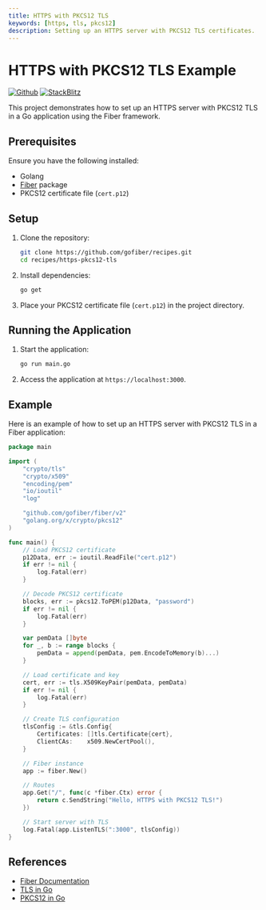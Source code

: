 ```yaml
---
title: HTTPS with PKCS12 TLS
keywords: [https, tls, pkcs12]
description: Setting up an HTTPS server with PKCS12 TLS certificates.
---
```


# HTTPS with PKCS12 TLS Example

[![Github](https://img.shields.io/static/v1?label=&message=Github&color=2ea44f&style=for-the-badge&logo=github)](https://github.com/gofiber/recipes/tree/master/https-pkcs12-tls) [![StackBlitz](https://img.shields.io/static/v1?label=&message=StackBlitz&color=2ea44f&style=for-the-badge&logo=StackBlitz)](https://stackblitz.com/github/gofiber/recipes/tree/master/https-pkcs12-tls)

This project demonstrates how to set up an HTTPS server with PKCS12 TLS in a Go application using the Fiber framework.

## Prerequisites

Ensure you have the following installed:

- Golang
- [Fiber](https://github.com/gofiber/fiber) package
- PKCS12 certificate file (`cert.p12`)

## Setup

1. Clone the repository:
    ```sh
    git clone https://github.com/gofiber/recipes.git
    cd recipes/https-pkcs12-tls
    ```

2. Install dependencies:
    ```sh
    go get
    ```

3. Place your PKCS12 certificate file (`cert.p12`) in the project directory.

## Running the Application

1. Start the application:
    ```sh
    go run main.go
    ```

2. Access the application at `https://localhost:3000`.

## Example

Here is an example of how to set up an HTTPS server with PKCS12 TLS in a Fiber application:

```go
package main

import (
    "crypto/tls"
    "crypto/x509"
    "encoding/pem"
    "io/ioutil"
    "log"

    "github.com/gofiber/fiber/v2"
    "golang.org/x/crypto/pkcs12"
)

func main() {
    // Load PKCS12 certificate
    p12Data, err := ioutil.ReadFile("cert.p12")
    if err != nil {
        log.Fatal(err)
    }

    // Decode PKCS12 certificate
    blocks, err := pkcs12.ToPEM(p12Data, "password")
    if err != nil {
        log.Fatal(err)
    }

    var pemData []byte
    for _, b := range blocks {
        pemData = append(pemData, pem.EncodeToMemory(b)...)
    }

    // Load certificate and key
    cert, err := tls.X509KeyPair(pemData, pemData)
    if err != nil {
        log.Fatal(err)
    }

    // Create TLS configuration
    tlsConfig := &tls.Config{
        Certificates: []tls.Certificate{cert},
        ClientCAs:    x509.NewCertPool(),
    }

    // Fiber instance
    app := fiber.New()

    // Routes
    app.Get("/", func(c *fiber.Ctx) error {
        return c.SendString("Hello, HTTPS with PKCS12 TLS!")
    })

    // Start server with TLS
    log.Fatal(app.ListenTLS(":3000", tlsConfig))
}
```

## References

- [Fiber Documentation](https://docs.gofiber.io)
- [TLS in Go](https://golang.org/pkg/crypto/tls/)
- [PKCS12 in Go](https://pkg.go.dev/golang.org/x/crypto/pkcs12)
